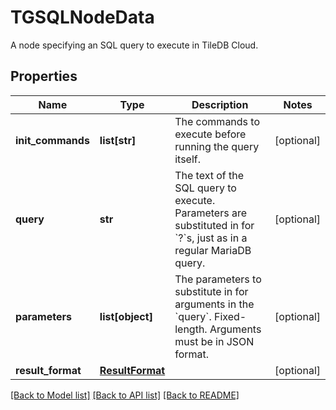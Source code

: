 # TGSQLNodeData

A node specifying an SQL query to execute in TileDB Cloud. 

## Properties
Name | Type | Description | Notes
------------ | ------------- | ------------- | -------------
**init_commands** | **list[str]** | The commands to execute before running the query itself. | [optional] 
**query** | **str** | The text of the SQL query to execute. Parameters are substituted in for &#x60;?&#x60;s, just as in a regular MariaDB query.  | [optional] 
**parameters** | **list[object]** | The parameters to substitute in for arguments in the &#x60;query&#x60;. Fixed-length. Arguments must be in JSON format.  | [optional] 
**result_format** | [**ResultFormat**](ResultFormat.md) |  | [optional] 

[[Back to Model list]](../README.md#documentation-for-models) [[Back to API list]](../README.md#documentation-for-api-endpoints) [[Back to README]](../README.md)


